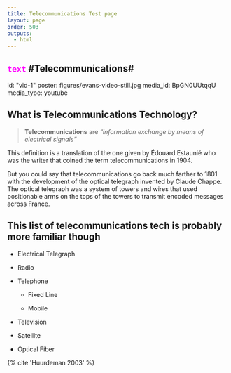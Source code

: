 ```yaml
---
title: Telecommunications Test page
layout: page
order: 503
outputs:
  - html
---
```

<code style="color : magenta">text</code>
#Telecommunications#
----------

id: "vid-1"
    poster: figures/evans-video-still.jpg
    media_id: BpGN0UUtqqU
    media_type: youtube

## What is Telecommunications Technology? ##

>**Telecommunications** are _“information exchange by means of electrical signals”_

This definition is a translation of the one given by Édouard Estaunié who was the writer that coined the term telecommunications in 1904.

But you could say that telecommunications go back much farther to 1801 with the development of the optical telegraph invented by Claude Chappe. The optical telegraph was a system of towers and wires that used positionable arms on the tops of the towers to transmit encoded messages across France.

## This list of telecommunications tech is probably more familiar though ##

- Electrical Telegraph

- Radio

- Telephone
  
  - Fixed Line
  
  - Mobile

- Television

- Satellite

- Optical Fiber

{% cite 'Huurdeman 2003' %}
